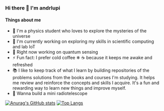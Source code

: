 ### Hi there 👋 I'm andrlupi
  #### Things about me

- 🖖 I'm a physics student who loves to explore the mysteries of the universe
- 📔 I'm currently working on exploring my skills in scientific computing and lab IoT
- 🔦 Right now working on quantum sensing
- ⚡ Fun fact: I prefer cold coffee ❄ ☕ because it keeps me awake and refreshed
- 📚 I like to keep track of what I learn by building repositories of the problems solutions from the books and courses I'm studying. It helps me review and reinforce the concepts and skills I acquire. It's a fun and rewarding way to learn new things and improve myself.
- 📡 Wanna build a mini radiotelescope


[![Anurag's GitHub stats](https://github-readme-stats.vercel.app/api?username=andrlupi&show_icons=true&theme=tokyonight)](https://github.com/anuraghazra/github-readme-stats)
[![Top Langs](https://github-readme-stats.vercel.app/api/top-langs/?username=andrlupi&theme=tokyonight)](https://github.com/anuraghazra/github-readme-stats)

<!--
<div align="center" style="display: inline_block"><br>
  <img align="center" alt="andrlupi-julia" height="60" width="60" src="https://cdn.jsdelivr.net/gh/devicons/devicon/icons/julia/julia-original.svg" />
  <img align="center" alt="andrlupi-jupyter" height="60" width="60" src="https://cdn.jsdelivr.net/gh/devicons/devicon/icons/jupyter/jupyter-original.svg"/>
  <img align="center" alt="andrlupi-Python" height="60" width="60" src="https://cdn.jsdelivr.net/gh/devicons/devicon/icons/python/python-original.svg"/>
  <img align="center" alt="andrlupi-kotlin" height="60" width="60" src="https://cdn.jsdelivr.net/gh/devicons/devicon@latest/icons/kotlin/kotlin-original.svg" />
  <img align="center" alt="andrlupi-javascript" height="60" width="60" src="https://cdn.jsdelivr.net/gh/devicons/devicon@latest/icons/javascript/javascript-original.svg" />
          
          
</div>-->
<!--
**andrlupi/andrlupi** is a ✨ _special_ ✨ repository because its `README.md` (this file) appears on your GitHub profile.-->
<!--
Here are some ideas to get you started:
![trophy](https://github-profile-trophy.vercel.app/?username=andrlupi&theme=onedark&row=1&no-frame=true&no-bg=true)
![Anurag's GitHub stats](https://github-readme-stats.vercel.app/api?username=andrlupi&show_icons=true&theme=dracula)
###- 👯 I’m looking to collaborate on ...
###- 🤔 I’m looking for help with ...
###- 💬 Ask me about ...
###- 📫 How to reach me: ...
###- 😄 Pronouns: he/him
###
-->


